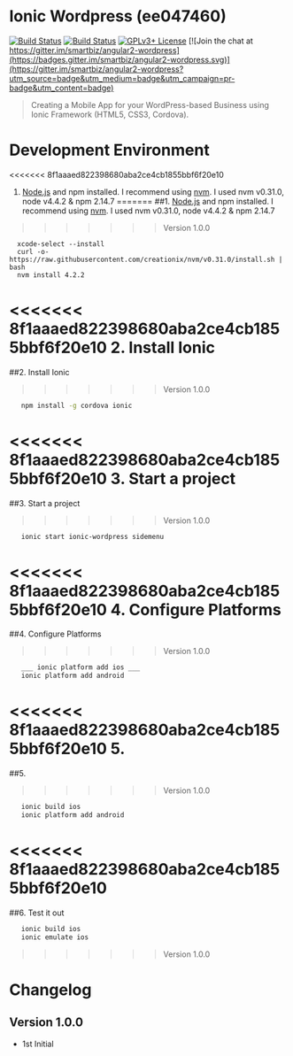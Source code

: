 # Ionic Wordpress (ee047460)

[![Build Status](https://travis-ci.org/smartbiz/angular2-wordpress.svg?branch=master)](https://travis-ci.org/smartbiz/angular2-wordpress)
[![Build Status](https://ci.appveyor.com/api/projects/status/cbpp0xtht82i6wco/branch/master?svg=true)](https://ci.appveyor.com/project/smartbiz/angular2-wordpress)
[![GPLv3+ License](https://img.shields.io/badge/license-GPLv3+-brightgreen.svg)](http://opensource.org/licenses/MIT)
[![Join the chat at https://gitter.im/smartbiz/angular2-wordpress](https://badges.gitter.im/smartbiz/angular2-wordpress.svg)](https://gitter.im/smartbiz/angular2-wordpress?utm_source=badge&utm_medium=badge&utm_campaign=pr-badge&utm_content=badge)

> Creating a Mobile App for your WordPress-based Business using Ionic Framework (HTML5, CSS3, Cordova).

# Development Environment

<<<<<<< 8f1aaaed822398680aba2ce4cb1855bbf6f20e10
1. [Node.js](http://nodejs.org) and npm installed. I recommend using [nvm](https://github.com/creationix/nvm). I used nvm v0.31.0, node v4.4.2 & npm 2.14.7
=======
##1. [Node.js](http://nodejs.org) and npm installed. I recommend using [nvm](https://github.com/creationix/nvm). I used nvm v0.31.0, node v4.4.2 & npm 2.14.7
>>>>>>> Version 1.0.0

```
  xcode-select --install
  curl -o- https://raw.githubusercontent.com/creationix/nvm/v0.31.0/install.sh | bash
  nvm install 4.2.2
```

<<<<<<< 8f1aaaed822398680aba2ce4cb1855bbf6f20e10
2. Install Ionic
=======
##2. Install Ionic
>>>>>>> Version 1.0.0

```bash
   npm install -g cordova ionic
```

<<<<<<< 8f1aaaed822398680aba2ce4cb1855bbf6f20e10
3. Start a project
=======
##3. Start a project
>>>>>>> Version 1.0.0

```bash
   ionic start ionic-wordpress sidemenu
```

<<<<<<< 8f1aaaed822398680aba2ce4cb1855bbf6f20e10
4. Configure Platforms
=======
##4. Configure Platforms
>>>>>>> Version 1.0.0
```bash
   ___ ionic platform add ios ___
   ionic platform add android
```

<<<<<<< 8f1aaaed822398680aba2ce4cb1855bbf6f20e10
5. 
=======
##5. 
>>>>>>> Version 1.0.0
```bash
   ionic build ios
   ionic platform add android
```

<<<<<<< 8f1aaaed822398680aba2ce4cb1855bbf6f20e10
=======
##6. Test it out
```bash
   ionic build ios
   ionic emulate ios
```


>>>>>>> Version 1.0.0
# Changelog

## Version 1.0.0
- 1st Initial